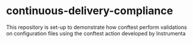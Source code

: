 # continuous-delivery-compliance
This repository is set-up to demonstrate how conftest perform validations on configuration files using the conftest action developed by Instrumenta
